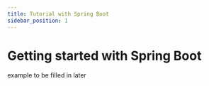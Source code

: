 ```yaml
---
title: Tutorial with Spring Boot
sidebar_position: 1
---
```

# Getting started with Spring Boot

example to be filled in later
